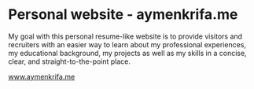 # Personal website - aymenkrifa.me
My goal with this personal resume-like website is to provide visitors and recruiters with an easier way to learn about my professional experiences, my educational background, my projects as well as my skills in a concise, clear, and straight-to-the-point place.

www.aymenkrifa.me
